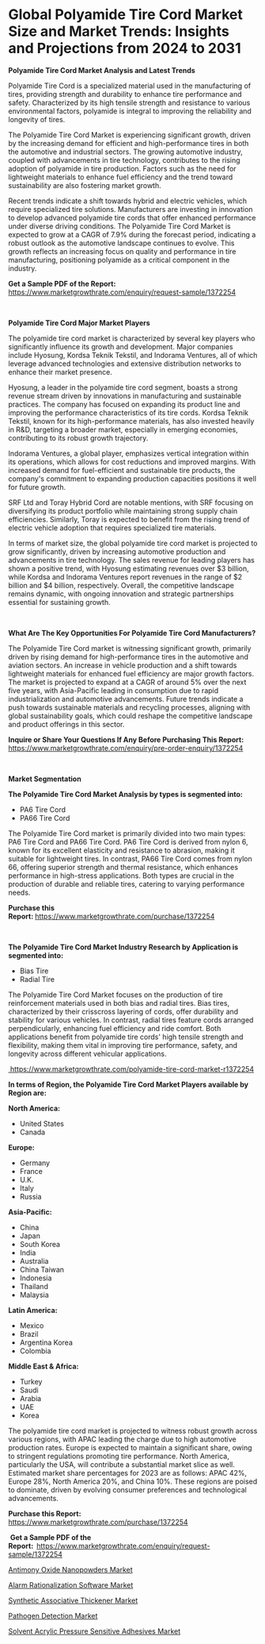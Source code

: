 <p><h1>Global Polyamide Tire Cord Market Size and Market Trends: Insights and Projections from 2024 to 2031</h1></p><p><strong>Polyamide Tire Cord Market Analysis and Latest Trends</strong></p>
<p><p>Polyamide Tire Cord is a specialized material used in the manufacturing of tires, providing strength and durability to enhance tire performance and safety. Characterized by its high tensile strength and resistance to various environmental factors, polyamide is integral to improving the reliability and longevity of tires. </p><p>The Polyamide Tire Cord Market is experiencing significant growth, driven by the increasing demand for efficient and high-performance tires in both the automotive and industrial sectors. The growing automotive industry, coupled with advancements in tire technology, contributes to the rising adoption of polyamide in tire production. Factors such as the need for lightweight materials to enhance fuel efficiency and the trend toward sustainability are also fostering market growth.</p><p>Recent trends indicate a shift towards hybrid and electric vehicles, which require specialized tire solutions. Manufacturers are investing in innovation to develop advanced polyamide tire cords that offer enhanced performance under diverse driving conditions. The Polyamide Tire Cord Market is expected to grow at a CAGR of 7.9% during the forecast period, indicating a robust outlook as the automotive landscape continues to evolve. This growth reflects an increasing focus on quality and performance in tire manufacturing, positioning polyamide as a critical component in the industry.</p></p>
<p><strong>Get a Sample PDF of the Report:&nbsp;</strong> <a href="https://www.marketgrowthrate.com/enquiry/request-sample/1372254">https://www.marketgrowthrate.com/enquiry/request-sample/1372254</a></p>
<p>&nbsp;</p>
<p><strong>Polyamide Tire Cord Major Market Players</strong></p>
<p><p>The polyamide tire cord market is characterized by several key players who significantly influence its growth and development. Major companies include Hyosung, Kordsa Teknik Tekstil, and Indorama Ventures, all of which leverage advanced technologies and extensive distribution networks to enhance their market presence.</p><p>Hyosung, a leader in the polyamide tire cord segment, boasts a strong revenue stream driven by innovations in manufacturing and sustainable practices. The company has focused on expanding its product line and improving the performance characteristics of its tire cords. Kordsa Teknik Tekstil, known for its high-performance materials, has also invested heavily in R&D, targeting a broader market, especially in emerging economies, contributing to its robust growth trajectory.</p><p>Indorama Ventures, a global player, emphasizes vertical integration within its operations, which allows for cost reductions and improved margins. With increased demand for fuel-efficient and sustainable tire products, the company's commitment to expanding production capacities positions it well for future growth.</p><p>SRF Ltd and Toray Hybrid Cord are notable mentions, with SRF focusing on diversifying its product portfolio while maintaining strong supply chain efficiencies. Similarly, Toray is expected to benefit from the rising trend of electric vehicle adoption that requires specialized tire materials.</p><p>In terms of market size, the global polyamide tire cord market is projected to grow significantly, driven by increasing automotive production and advancements in tire technology. The sales revenue for leading players has shown a positive trend, with Hyosung estimating revenues over $3 billion, while Kordsa and Indorama Ventures report revenues in the range of $2 billion and $4 billion, respectively. Overall, the competitive landscape remains dynamic, with ongoing innovation and strategic partnerships essential for sustaining growth.</p></p>
<p>&nbsp;</p>
<p><strong>What Are The Key Opportunities For Polyamide Tire Cord Manufacturers?</strong></p>
<p><p>The Polyamide Tire Cord market is witnessing significant growth, primarily driven by rising demand for high-performance tires in the automotive and aviation sectors. An increase in vehicle production and a shift towards lightweight materials for enhanced fuel efficiency are major growth factors. The market is projected to expand at a CAGR of around 5% over the next five years, with Asia-Pacific leading in consumption due to rapid industrialization and automotive advancements. Future trends indicate a push towards sustainable materials and recycling processes, aligning with global sustainability goals, which could reshape the competitive landscape and product offerings in this sector.</p></p>
<p><strong>Inquire or Share Your Questions If Any Before Purchasing This Report:</strong> <a href="https://www.marketgrowthrate.com/enquiry/pre-order-enquiry/1372254">https://www.marketgrowthrate.com/enquiry/pre-order-enquiry/1372254</a></p>
<p>&nbsp;</p>
<p><strong>Market Segmentation</strong></p>
<p><strong>The Polyamide Tire Cord Market Analysis by types is segmented into:</strong></p>
<p><ul><li>PA6 Tire Cord</li><li>PA66 Tire Cord</li></ul></p>
<p><p>The Polyamide Tire Cord market is primarily divided into two main types: PA6 Tire Cord and PA66 Tire Cord. PA6 Tire Cord is derived from nylon 6, known for its excellent elasticity and resistance to abrasion, making it suitable for lightweight tires. In contrast, PA66 Tire Cord comes from nylon 66, offering superior strength and thermal resistance, which enhances performance in high-stress applications. Both types are crucial in the production of durable and reliable tires, catering to varying performance needs.</p></p>
<p><strong>Purchase this Report:&nbsp;</strong><a href="https://www.marketgrowthrate.com/purchase/1372254">https://www.marketgrowthrate.com/purchase/1372254</a></p>
<p>&nbsp;</p>
<p><strong>The Polyamide Tire Cord Market Industry Research by Application is segmented into:</strong></p>
<p><ul><li>Bias Tire</li><li>Radial Tire</li></ul></p>
<p><p>The Polyamide Tire Cord Market focuses on the production of tire reinforcement materials used in both bias and radial tires. Bias tires, characterized by their crisscross layering of cords, offer durability and stability for various vehicles. In contrast, radial tires feature cords arranged perpendicularly, enhancing fuel efficiency and ride comfort. Both applications benefit from polyamide tire cords' high tensile strength and flexibility, making them vital in improving tire performance, safety, and longevity across different vehicular applications.</p></p>
<p><a href="https://www.marketgrowthrate.com/polyamide-tire-cord-market-r1372254">&nbsp;https://www.marketgrowthrate.com/polyamide-tire-cord-market-r1372254</a></p>
<p><strong>In terms of Region, the Polyamide Tire Cord Market Players available by Region are:</strong></p>
<p>
    <p> <strong> North America: </strong>
        <ul>
            <li>United States</li>
            <li>Canada</li>
        </ul>
        </p> 
    <p> <strong> Europe: </strong>
        <ul>
            <li>Germany</li>
            <li>France</li>
            <li>U.K.</li>
            <li>Italy</li>
            <li>Russia</li>
        </ul>
        </p> 
    <p> <strong> Asia-Pacific: </strong>
        <ul>
            <li>China</li>
            <li>Japan</li>
            <li>South Korea</li>
            <li>India</li>
            <li>Australia</li>
            <li>China Taiwan</li>
            <li>Indonesia</li>
            <li>Thailand</li>
            <li>Malaysia</li>
        </ul>
        </p> 
    <p> <strong> Latin America: </strong>
        <ul>
            <li>Mexico</li>
            <li>Brazil</li>
            <li>Argentina Korea</li>
            <li>Colombia</li>
        </ul>
        </p> 
    <p> <strong> Middle East & Africa: </strong>
        <ul>
            <li>Turkey</li>
            <li>Saudi</li>
            <li>Arabia</li>
            <li>UAE</li>
            <li>Korea</li>
        </ul>
    </p>
    </p>
<p><p>The polyamide tire cord market is projected to witness robust growth across various regions, with APAC leading the charge due to high automotive production rates. Europe is expected to maintain a significant share, owing to stringent regulations promoting tire performance. North America, particularly the USA, will contribute a substantial market slice as well. Estimated market share percentages for 2023 are as follows: APAC 42%, Europe 28%, North America 20%, and China 10%. These regions are poised to dominate, driven by evolving consumer preferences and technological advancements.</p></p>
<p><strong>Purchase this Report: </strong><a href="https://www.marketgrowthrate.com/purchase/1372254">https://www.marketgrowthrate.com/purchase/1372254</a></p>
<p>&nbsp;<strong>Get a Sample PDF of the Report:&nbsp;&nbsp;</strong><a href="https://www.marketgrowthrate.com/enquiry/request-sample/1372254">https://www.marketgrowthrate.com/enquiry/request-sample/1372254</a></p>
<p><strong></strong></p>
<p><p><a href="https://github.com/JosephineMcguire65/Market-Research-Report-List-1/blob/main/antimony-oxide-nanopowders-market.md">Antimony Oxide Nanopowders Market</a></p><p><a href="https://www.linkedin.com/pulse/global-alarm-rationalization-software-market-size-trends-analysis-t0lwf">Alarm Rationalization Software Market</a></p><p><a href="https://medium.com/@royalmcdonald54/what-factors-will-influence-the-synthetic-associative-thickener-market-in-the-coming-years-9a26f83673a7">Synthetic Associative Thickener Market</a></p><p><a href="https://www.linkedin.com/pulse/pathogen-detection-market-global-regional-analysis-focus-ocphf">Pathogen Detection Market</a></p><p><a href="https://medium.com/@royalmcdonald54/global-solvent-acrylic-pressure-sensitive-adhesives-market-exploring-market-share-market-trends-038995412e61">Solvent Acrylic Pressure Sensitive Adhesives Market</a></p></p>